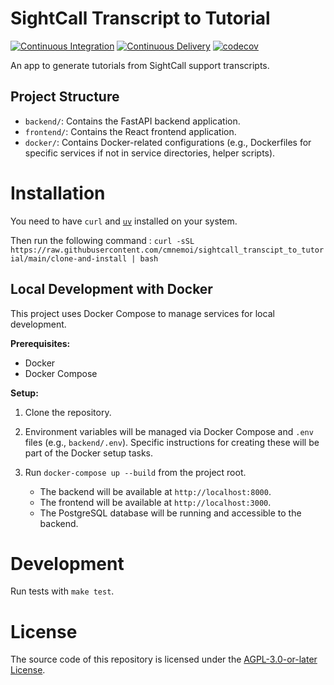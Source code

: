 # SightCall Transcript to Tutorial

[![Continuous Integration](https://github.com/cmnemoi/sightcall_transcipt_to_tutorial/actions/workflows/continuous_integration.yaml/badge.svg)](https://github.com/cmnemoi/sightcall_transcipt_to_tutorial/actions/workflows/continuous_integration.yaml)
[![Continuous Delivery](https://github.com/cmnemoi/sightcall_transcipt_to_tutorial/actions/workflows/create_github_release.yaml/badge.svg)](https://github.com/cmnemoi/sightcall_transcipt_to_tutorial/actions/workflows/create_github_release.yaml)
[![codecov](https://codecov.io/gh/cmnemoi/sightcall_transcipt_to_tutorial/graph/badge.svg?token=FLAARH38AG)](https://codecov.io/gh/cmnemoi/sightcall_transcipt_to_tutorial)

An app to generate tutorials from SightCall support transcripts.

## Project Structure

- `backend/`: Contains the FastAPI backend application.
- `frontend/`: Contains the React frontend application.
- `docker/`: Contains Docker-related configurations (e.g., Dockerfiles for specific services if not in service directories, helper scripts).

# Installation

You need to have `curl` and [`uv`](https://docs.astral.sh/uv/getting-started/installation/) installed on your system.

Then run the following command : `curl -sSL https://raw.githubusercontent.com/cmnemoi/sightcall_transcipt_to_tutorial/main/clone-and-install | bash`

## Local Development with Docker

This project uses Docker Compose to manage services for local development.

**Prerequisites:**
- Docker
- Docker Compose

**Setup:**
1. Clone the repository.
2. Environment variables will be managed via Docker Compose and `.env` files (e.g., `backend/.env`). Specific instructions for creating these will be part of the Docker setup tasks.
3. Run `docker-compose up --build` from the project root.

   - The backend will be available at `http://localhost:8000`.
   - The frontend will be available at `http://localhost:3000`.
   - The PostgreSQL database will be running and accessible to the backend.

# Development

Run tests with `make test`.

# License

The source code of this repository is licensed under the [AGPL-3.0-or-later License](LICENSE).